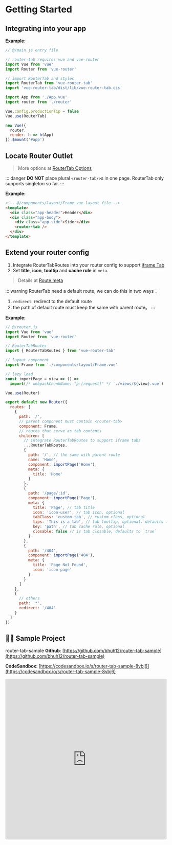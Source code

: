 # Getting Started

## Integrating into your app

**Example:**

```javascript {8,9,15}
// @/main.js entry file

// router-tab requires vue and vue-router
import Vue from 'vue'
import Router from 'vue-router'

// import RouterTab and styles
import RouterTab from 'vue-router-tab'
import 'vue-router-tab/dist/lib/vue-router-tab.css'

import App from './App.vue'
import router from './router'

Vue.config.productionTip = false
Vue.use(RouterTab)

new Vue({
  router,
  render: h => h(App)
}).$mount('#app')
```

## Locate Router Outlet

> More options at [RouterTab Options](../../api/README.md#routertab-配置参数)

::: danger
**DO NOT** place plural `<router-tab/>`s in one page. RouterTab only supports singleton so far.
:::

**Example:**

```html {6}
<!-- @/components/layout/Frame.vue layout file -->
<template>
  <div class="app-header">Header</div>
  <div class="app-body">
    <div class="app-side">Sider</div>
    <router-tab />
  </div>
</template>
```

## Extend your router config

1. Integrate RouterTabRoutes into your router config to support [iframe Tab](iframe.md)
2. Set **title**, **icon**, **tooltip** and **cache rule** in `meta`.

> Details at [Route.meta](../../api/README.md#route-meta-路由元信息)

::: warning
RouterTab need a default route, we can do this in two ways：

1. `redirect`: redirect to the default route
2. the path of default route must keep the same with parent route。
   :::

**Example:**

```javascript {6,9,18,20,22,24,26,39,40,41,42,43,44}
// @/router.js
import Vue from 'vue'
import Router from 'vue-router'

// RouterTabRoutes
import { RouterTabRoutes } from 'vue-router-tab'

// layout component
import Frame from './components/layout/Frame.vue'

// lazy load
const importPage = view => () =>
  import(/* webpackChunkName: "p-[request]" */ `./views/${view}.vue`)

Vue.use(Router)

export default new Router({
  routes: [
    {
      path: '/',
      // parent component must contain <router-tab>
      component: Frame,
      // routes that serve as tab contents
      children: [
        // integrate RouterTabRoutes to support iframe tabs
        ...RouterTabRoutes,
        {
          path: '/', // the same with parent route
          name: 'Home',
          component: importPage('Home'),
          meta: {
            title: 'Home'
          }
        },
        {
          path: '/page/:id',
          component: importPage('Page'),
          meta: {
            title: 'Page', // tab title
            icon: 'icon-user', // tab icon, optional
            tabClass: 'custom-tab', // custom class, optional
            tips: 'This is a tab', // tab tooltip, optional. defaults to `meta.title`
            key: 'path', // tab cache rule, optional
            closable: false // is tab closable, defaults to `true`
          }
        },
        {
          path: '/404',
          component: importPage('404'),
          meta: {
            title: 'Page Not Found',
            icon: 'icon-page'
          }
        }
      ]
    },
    {
      // others
      path: '*',
      redirect: '/404'
    }
  ]
})
```

## 👨‍💻 Sample Project

router-tab-sample
**Github**: [https://github.com/bhuh12/router-tab-sample](https://github.com/bhuh12/router-tab-sample)

**CodeSandbox**: [https://codesandbox.io/s/router-tab-sample-8vbj6](https://codesandbox.io/s/router-tab-sample-8vbj6)

<iframe
  src="https://codesandbox.io/embed/router-tab-sample-8vbj6?fontsize=14&hidenavigation=1&theme=dark"
  style="width:100%; height:500px; border:0; border-radius: 4px; overflow:hidden;"
  title="router-tab-sample"
  allow="geolocation; microphone; camera; midi; vr; accelerometer; gyroscope; payment; ambient-light-sensor; encrypted-media; usb"
  sandbox="allow-modals allow-forms allow-popups allow-scripts allow-same-origin"
></iframe>

